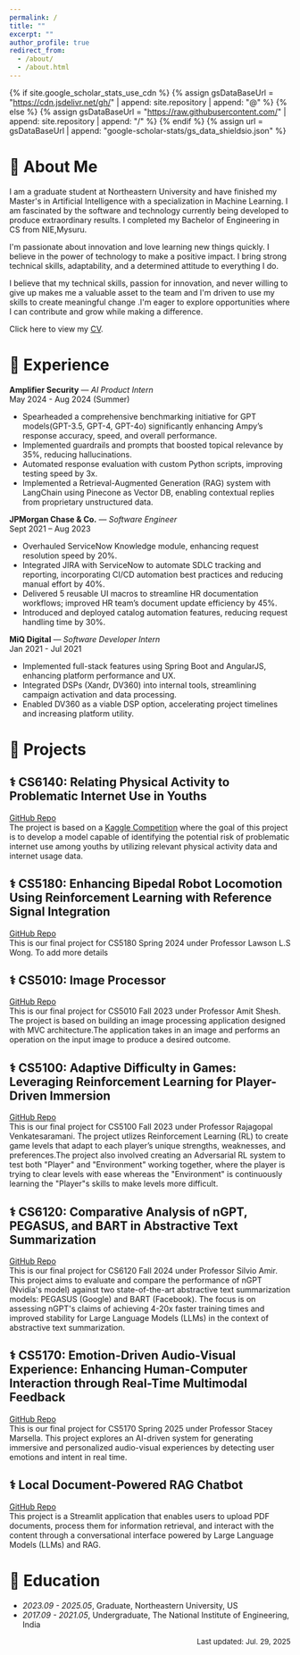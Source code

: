 ```yaml
---
permalink: /
title: ""
excerpt: ""
author_profile: true
redirect_from:
  - /about/
  - /about.html
---
```


{% if site.google_scholar_stats_use_cdn %}
{% assign gsDataBaseUrl = "https://cdn.jsdelivr.net/gh/" | append: site.repository | append: "@" %}
{% else %}
{% assign gsDataBaseUrl = "https://raw.githubusercontent.com/" | append: site.repository | append: "/" %}
{% endif %}
{% assign url = gsDataBaseUrl | append: "google-scholar-stats/gs_data_shieldsio.json" %}

<span class='anchor' id='about-me'></span>

# 👤 About Me

I am a graduate student at Northeastern University and have finished my Master's in Artificial Intelligence with a specialization in Machine Learning. I am fascinated by the software and technology currently being developed to produce extraordinary results. I completed my Bachelor of Engineering in CS from NIE,Mysuru.

I'm passionate about innovation and love learning new things quickly. I believe in the power of technology to make a positive impact. I bring strong technical skills, adaptability, and a determined attitude to everything I do.

I believe that my technical skills, passion for innovation, and never willing to give up makes me a valuable asset to the team and I'm driven to use my skills to create meaningful change .I'm eager to explore opportunities where I can contribute and grow while making a difference.

Click here to view my [CV](https://shishirkallapur.github.io/files/Shishir_Kallapur_Resume.pdf).

# 💼 Experience

**Amplifier Security** — *AI Product Intern*  
May 2024 - Aug 2024 (Summer)  
- Spearheaded a comprehensive benchmarking initiative for GPT models(GPT-3.5, GPT-4, GPT-4o) significantly enhancing Ampy’s response accuracy, speed, and overall performance.
- Implemented guardrails and prompts that boosted topical relevance by 35%, reducing hallucinations.
- Automated response evaluation with custom Python scripts, improving testing speed by 3x.
- Implemented a Retrieval-Augmented Generation (RAG) system with LangChain using Pinecone as Vector DB, enabling contextual replies from proprietary unstructured data.

**JPMorgan Chase & Co.** — *Software Engineer*  
Sept 2021 – Aug 2023  
- Overhauled ServiceNow Knowledge module, enhancing request resolution speed by 20%.
- Integrated JIRA with ServiceNow to automate SDLC tracking and reporting, incorporating CI/CD automation best practices and reducing manual effort by 40%.
- Delivered 5 reusable UI macros to streamline HR documentation workflows; improved HR team’s document update efficiency by 45%.
- Introduced and deployed catalog automation features, reducing request handling time by 30%.

**MiQ Digital** — *Software Developer Intern*  
Jan 2021 - Jul 2021
- Implemented full-stack features using Spring Boot and AngularJS, enhancing platform performance and UX.
- Integrated DSPs (Xandr, DV360) into internal tools, streamlining campaign activation and data processing.
- Enabled DV360 as a viable DSP option, accelerating project timelines and increasing platform utility.  

# 🚀 Projects

## ⚕️ CS6140: Relating Physical Activity to Problematic Internet Use in Youths  
[GitHub Repo](https://github.com/shishirkallapur/CS6140-Relating-Physical-Activity-to-Problematic-Internet-Use-in-Youths)  
The project is based on a [Kaggle Competition](https://www.kaggle.com/competitions/child-mind-institute-problematic-internet-use) where the goal of this project is to develop a model capable of identifying the potential risk of problematic internet use among youths by utilizing relevant physical activity data and internet usage data.

## ⚕️ CS5180: Enhancing Bipedal Robot Locomotion Using Reinforcement Learning with Reference Signal Integration
[GitHub Repo](https://github.com/shishirkallapur/CS5180-RLBipedRobotLocomotion)  
This is our final project for CS5180 Spring 2024 under Professor Lawson L.S Wong. To add more details

## ⚕️ CS5010: Image Processor  
[GitHub Repo](https://github.com/shishirkallapur/CS5010-Image_Processor)  
This is our final project for CS5010 Fall 2023 under Professor Amit Shesh. The project is based on building an image processing application designed with MVC architecture.The application takes in an image and performs an operation on the input image to produce a desired outcome.

## ⚕️ CS5100: Adaptive Difficulty in Games: Leveraging Reinforcement Learning for Player-Driven Immersion 
[GitHub Repo](https://github.com/shishirkallapur/CS5100-Adaptive-Difficulty-in-Games)  
This is our final project for CS5100 Fall 2023 under Professor Rajagopal Venkatesaramani. The project utlizes Reinforcement Learning (RL) to create game levels that adapt to each player’s unique strengths, weaknesses, and preferences.The project also involved creating an Adversarial RL system to test both "Player" and "Environment" working together, where the player is trying to clear levels with ease whereas the "Environment" is continuously learning the "Player"s skills to make levels more difficult.

## ⚕️ CS6120: Comparative Analysis of nGPT, PEGASUS, and BART in Abstractive Text Summarization 
[GitHub Repo](https://github.com/shishirkallapur/CS6120-nGPT-BART-PEGASUS-efficiency-study)  
This is our final project for CS6120 Fall 2024 under Professor Silvio Amir. This project aims to evaluate and compare the performance of nGPT (Nvidia's model) against two state-of-the-art abstractive text summarization models: PEGASUS (Google) and BART (Facebook). The focus is on assessing nGPT's claims of achieving 4-20x faster training times and improved stability for Large Language Models (LLMs) in the context of abstractive text summarization.

## ⚕️ CS5170: Emotion-Driven Audio-Visual Experience: Enhancing Human-Computer Interaction through Real-Time Multimodal Feedback
[GitHub Repo](https://github.com/shishirkallapur/CS5170-Emotion-Driven-Multi-Modal-AI)  
This is our final project for CS5170 Spring 2025 under Professor Stacey Marsella. This project explores an AI-driven system for generating immersive and personalized audio-visual experiences by detecting user emotions and intent in real time.

## ⚕️ Local Document-Powered RAG Chatbot
[GitHub Repo](https://github.com/shishirkallapur/Local-Document-Powered-RAG-Chatbot)  
This project is a Streamlit application that enables users to upload PDF documents, process them for information retrieval, and interact with the content through a conversational interface powered by Large Language Models (LLMs) and RAG.

<!-- # 🔥 News

<font color='red'>2025 Fall PhD/Postdoc positions available here! If you are interested, please feel free to reach out to me or Professor Mallesham Dasari! </font>

- *2025.04*: &nbsp;🙌 Our paper: [TVMC: Time-Varying Mesh Compression Using Volume-Tracked Reference Meshes](https://dl.acm.org/doi/abs/10.1145/3712676.3714440) has been honored with the **Best Reproducible Paper Award** at [2025 MMsys](https://2025.acmmmsys.org/)! South Africa is amazing!
- *2025.02*: &nbsp;🤞 Our demo: [Remote Human-Robot Collaboration in XR](https://sinrg.org/papers/RoboTwin_Demo_HotMobile_24.pdf) has been honored with the **Best Demo Award** at [2025 HotMobile](https://2025.acmmmsys.org/)!
- *2025.01*: &nbsp;🎉 My submission to [2025 ACM MMSys](https://2025.acmmmsys.org/) has been accepted! I'll be heading to Stellenbosch, South Africa, in March 2025!
- *2024.12*: &nbsp;🎉 My submission to [2025 HotMobile](http://www.hotmobile.org/2025/) has been accepted. I'll be heading to Palm Springs, California, in February 2025!
- *2024.09*: &nbsp;😎 I submitted my first conference paper to [2025 ACM MMSys](https://2025.acmmmsys.org/)!
- *2024.08*: &nbsp;🎉 I began my exciting PhD journey at Northeastern University under the guidance of the wonderful Assistant Professor Mallesham Dasari! -->

<!-- # 💡 Research

I am going to explore the future of immersive media and do something cool to shape the future of communication! Currently, I mainly focus on AR/VR, 3D Mesh/Point Cloud compression, and spatial/volumetric video streaming. I am also interested in AI-based 3D content compression and streaming technologies. -->
<!--
# 📝 Publications

<div class='paper-box'><div class='paper-box-image'><div><div class="badge">ACM MMSys 2025</div><img src='images/TVMC.png' alt="sym" width="100%"></div></div>
<div class='paper-box-text' markdown="1">
<span style="font-size: 16px; font-weight: bold;">
            TVMC: Time-Varying Mesh Compression Using Volume-Tracked Reference Meshes
    </span>


**Guodong Chen**, Filip Hácha, Libor Váša, Mallesham Dasari.

The 16th ACM Multimedia Systems Conference (MMSys)

[![Code Stars](https://img.shields.io/github/stars/SINRG-Lab/TVMC?style=social&label=Code Stars)](https://github.com/SINRG-Lab/TVMC) <span class='show_paper_citations' data=''></span>![Static Badge](https://img.shields.io/badge/Best%20Reproducible%20Paper%20Award-blue) ![Presenter](https://img.shields.io/badge/Presenter-✅-while  )

</div>
</div>

<div class='paper-box'><div class='paper-box-image'><div><div class="badge">HotMobile 2025</div><img src='images/HotMobile2025.png' alt="sym" width="100%"></div></div>
<div class='paper-box-text' markdown="1">
<span style="font-size: 16px; font-weight: bold;">
            Spatial Video Streaming on XR Headsets
    </span>



**Guodong Chen\***, Sizhe Wang\*, Jacob Chakareski, Dimitrios Koutsonikolas, Mallesham Dasari.

The 26th International Workshop on Mobile Computing Systems and Applications (HotMobile)

![Presenter](https://img.shields.io/badge/Presenter-✅-while)

</div>
</div> -->

<!-- ## 🎠Demo

- ![HotMobile 2025](https://img.shields.io/badge/HotMobile-2025-blue) [Remote Human-Robot Collaboration in XR](https://sinrg.org/papers/RoboTwin_Demo_HotMobile_24.pdf), Yang Zhewen\*, **Guodong Chen\***, Mayank Chadha, Barath Balamurugan, and Mallesham Dasari. In *Proceedings of the 26th International Workshop on Mobile Computing Systems and Applications*, pp. 131-131. 2025. ![Static Badge](https://img.shields.io/badge/Best%20Demo%20Award-blue)&nbsp;[![Static Badge](https://img.shields.io/badge/Demo%20Video%20Link-8A2BE2)](https://youtu.be/7PKZyjSJMXk)&nbsp;![Presenter](https://img.shields.io/badge/Presenter-✅-while  ) -->

# 📖 Education

- _2023.09 - 2025.05_, Graduate, Northeastern University, US
- _2017.09 - 2021.05_, Undergraduate, The National Institute of Engineering, India

<!-- # 🎮 Miscellaneous

I did Mathematical Olympiad in high school.

<script type='text/javascript' id='clustrmaps' src='//cdn.clustrmaps.com/map_v2.js?cl=ffffff&w=300&t=n&d=97bHT3iHb1RyhPmFRzsHz-UbADoRGZFiIviWP0M94Fw'></script> -->

<p style="text-align:right;font-size:small;" >Last updated: Jul. 29, 2025</p>
